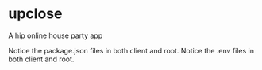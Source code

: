 # upclose
A hip online house party app

Notice the package.json files in both client and root.
Notice the .env files in both client and root.